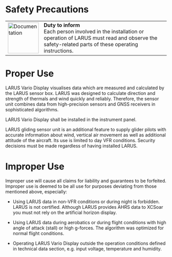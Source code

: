 # Safety Precautions

|       |                                     |
|-------|-------------------------------------|
| <img width="96" alt="Documentation" src="https://github.com/user-attachments/assets/592d3114-900e-4de7-a740-c0e7c98bc6d5" />| **Duty to inform**<br> Each person involved in the installation or operation of LARUS must read and observe the safety-related parts of these operating instructions. |

# Proper Use
LARUS Vario Display visualises data which are measured and calculated by the LARUS sensor box. LARUS was designed to calculate direction and strength of thermals and wind quickly and reliably. Therefore, the sensor unit combines data from high-precision sensors and GNSS receivers in sophisticated algorithms. 

LARUS Vario Display shall be installed in the instrument panel.

LARUS gliding sensor unit is an additional feature to supply glider pilots with accurate information about wind, vertical air movement as well as additional attitude of the aircraft. Its use is limited to day VFR conditions. Security decisions must be made regardless of having installed LARUS.

# Improper Use

Improper use will cause all claims for liability and guarantees to be forfeited. Improper use is deemed to be all use for purposes deviating from those mentioned above, especially:
* Using LARUS data in non-VFR conditions or during night is forbidden. LARUS is not certified. Although LARUS provides AHRS data to XCSoar you must not rely on the artificial horizon display.

* Using LARUS data during aerobatics or during flight conditions with high angle of attack (stall) or high g-forces. The algorithm was optimized for normal flight conditions.  

* Operating LARUS Vario Display outside the operation conditions defined in technical data section, e.g. input voltage, temperature and humidity.